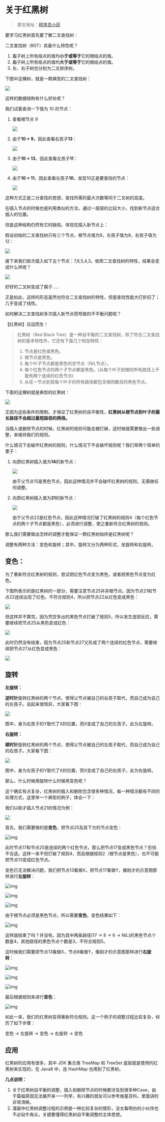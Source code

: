 # 关于红黑树

> 原文地址：[程序员小灰](http://mp.weixin.qq.com/s?__biz=MzIxMjE5MTE1Nw==&mid=2653191832&idx=1&sn=12017161025495c6914b5ab9397baa59&chksm=8c990c42bbee8554ba02eb83d839123bd3bead6ffc736111456ea77367a3df75750cf88016e0&mpshare=1&scene=1&srcid=0324ntTyrMjk4rn1BUApllAX#rd)

要学习红黑树首先要了解二叉查找树：

二叉查找树（BST）具备什么特性呢？

1. **左**子树上所有结点的值均**小于或等于**它的根结点的值。
2. **右**子树上所有结点的值均**大于或等于**它的根结点的值。
3. 左、右子树也分别为二叉排序树。

下图中这棵树，就是一颗典型的二叉查找树：

![](../img/RedBlackTree/二叉查找树.jpg)

这样的数据结构有什么好处呢？

我们试着查询一下值为 10 的节点：

1. 查看根节点 9

   ![](../img/redblacktree/gc1.jpg)

2. 由于**10 > 9**，因此查看右孩子**13**：

   ![](../img/redblacktree/gc2.jpg)

3. 由于**10 < 13**，因此查看左孩子**11**：

   ![](../img/redblacktree/gc3.jpg)

4. 由于**10 < 11**，因此查看左孩子**10**，发现10正是要查找的节点：

   ![](../img/redblacktree/gc4.jpg)

这种方式正是二分查找的思想，查找所需的最大次数等同于二叉树的高度。

在插入节点的时候也是利用类似的方法，通过一层层的比较大小，找到新节点适合插入的位置。

但是这种结构仍然有它的缺陷，体现在插入新节点上：

假设初始的二叉查找树只有三个节点，根节点值为9，左孩子值为8，右孩子值为12：

![](../img/redblacktree/gc5.jpg)

接下来我们依次插入如下五个节点：7,6,5,4,3。依照二叉查找树的特性，结果会变成什么样呢？



![](../img/redblacktree/gc6.jpg)

好好的二叉树变成了瘸子.....

正是如此，这样的形态虽然也符合二叉查找树的特性，但是查找性能大打折扣了；几乎变成了线性。

如何解决二叉查找树多次插入新节点而导致的不平衡问题呢？

【红黑树】应运而生！

> 红黑树（Red Black Tree）是一种自平衡的二叉查找树，除了符合二叉查找树的基本特性外，它还有下面几个附加特性：
>
> 1. 节点是红色或黑色。
> 2. 根节点是黑色。
> 3. 每个叶子节点都是黑色的空节点（NIL节点）。
> 4. 每个红色节点的两个子节点都是黑色。(从每个叶子到根的所有路径上不能有两个连续的红色节点)
> 5. 从任一节点到其每个叶子的所有路径都包含相同数目的黑色节点。

下面的这棵树就是典型的红黑树：

![](../img/redblacktree/gc7.jpg)

正因为这些条件的限制，才保证了红黑树的自平衡性，**红黑树从根节点到叶子的最长路径不会超过最短路径的两倍。**

当插入或删除节点的时候，红黑树的规则可能会被打破，这时候就需要做出一些调整，来维持我们的规则。

什么情况下会破坏红黑树的规则，什么情况下不会破坏规则呢？我们举两个简单的栗子：

1. 向原红黑树插入值为**14**的新节点：

   ![](../img/redblacktree/gc8.jpg)

   由于父节点15是黑色节点，因此这种情况并不会破坏红黑树的规则，无需做任何调整。

2. 向原红黑树插入值为**21**的新节点：

   ![](../img/redblacktree/gc9.jpg)

   由于父节点22是红色节点，因此这种情况打破了红黑树的规则4（每个红色节点的两个子节点都是黑色），必须进行调整，使之重新符合红黑树的规则。

那么我们需要做出怎样的调整才能保证一颗红黑树始终是红黑树呢？

调整有两种方法：变色和旋转；其中，旋转又分为两种形式，坐旋转和右旋转。

## 变色：

为了重新符合红黑树的规则，尝试把红色节点变为黑色，或者把黑色节点变为红色。

下图所表示的是红黑树的一部分，需要注意节点25并非根节点。因为节点21和节点22连续出现了红色，不符合规则4，所以把节点22从红色变成黑色：

![](../img/redblacktree/bs1.jpg)

但这样并不算完，因为凭空多出的黑色节点打破了规则5，所以发生连锁反应，需要继续把节点25从黑色变成红色：

![](../img/redblacktree/bs2.jpg)

此时仍然没有结束，因为节点25和节点27又形成了两个连续的红色节点，需要继续把节点27从红色变成黑色：

![](../img/redblacktree/bs3.jpg)

## 旋转

**左旋转：**

**逆时针**旋转红黑树的两个节点，使得父节点被自己的右孩子取代，而自己成为自己的左孩子。说起来很怪异，大家看下图：

![](../img/redblacktree/zxz.jpg)

图中，身为右孩子的Y取代了X的位置，而X变成了自己的左孩子。此为左旋转。

**右旋转：**

**顺时针**旋转红黑树的两个节点，使得父节点被自己的左孩子取代，而自己成为自己的右孩子。大家看下图：

![](../img/redblacktree/yxz.jpg)

图中，身为左孩子的Y取代了X的位置，而X变成了自己的右孩子。此为右旋转。

那么，什么时候用旋转什么时候用变色呢？

这个确实有点复杂，红黑树的插入和删除包含很多种情况，每一种情况都有不同的处理方式，这里举一个典型的例子，体会一下：

我们以刚才插入节点21的情况为例：

![](../img/redblacktree/lz1.jpg)

首先，我们需要做的是**变色**，把节点25及其下方的节点变色：

![img](../img/redblacktree/lz2.jpg)

此时节点17和节点25是连续的两个红色节点，那么把节点17变成黑色节点？恐怕不合适。这样一来不但打破了规则4，而且根据规则2（根节点是黑色），也不可能把节点13变成红色节点。

变色已无法解决问题，我们把节点13看做X，把节点17看做Y，像刚才的示意图那样进行**左旋转**：

![img](../img/redblacktree/lz3.jpg)

![img](../img/redblacktree/lz4.jpg)

![img](../img/redblacktree/lz5.jpg)

由于根节点必须是黑色节点，所以需要**变色**，变色结果如下：

![img](../img/redblacktree/lz6.jpg)

这样就结束了吗？并没有。因为其中两条路径(17 -> 8 -> 6 -> NIL)的黑色节点个数是4，其他路径的黑色节点个数是3，不符合规则5。

这时候我们需要把节点13看做X，节点8看做Y，像刚才的示意图那样进行**右旋转**：

![img](../img/redblacktree/lz7.jpg)

![img](../img/redblacktree/lz8.jpg)

![img](../img/redblacktree/lz9.jpg)

最后根据规则来进行**变色**：

![img](../img/redblacktree/lz10.jpg)

如此一来，我们的红黑树变得重新符合规则。这一个例子的调整过程比较复杂，经历了如下步骤：

变色 -> 左旋转 -> 变色 -> 右旋转 -> 变色

## 应用

红黑树的应用有很多，其中 JDK 集合类 TreeMap 和 TreeSet 底层就是使用的红黑树来实现的，在 Java8 中，连 HashMap 也用到了红黑树。

**几点说明：**

1. 关于红黑树自平衡的调整，插入和删除节点的时候都涉及到很多种Case，由于篇幅原因无法展开来一一列举，有兴趣的朋友可以参考维基百科，里面讲的非常清晰。
2. 漫画中红黑树调整过程的示例是一种比较复杂的情形，没太看明白的小伙伴也不必钻牛角尖，关键要懂得红黑树自平衡调整的主体思想。